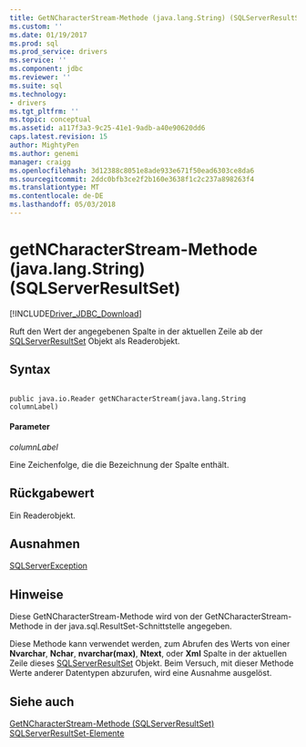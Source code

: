 ```yaml
---
title: GetNCharacterStream-Methode (java.lang.String) (SQLServerResultSet) | Microsoft Docs
ms.custom: ''
ms.date: 01/19/2017
ms.prod: sql
ms.prod_service: drivers
ms.service: ''
ms.component: jdbc
ms.reviewer: ''
ms.suite: sql
ms.technology:
- drivers
ms.tgt_pltfrm: ''
ms.topic: conceptual
ms.assetid: a117f3a3-9c25-41e1-9adb-a40e90620dd6
caps.latest.revision: 15
author: MightyPen
ms.author: genemi
manager: craigg
ms.openlocfilehash: 3d12388c8051e8ade933e671f50ead6303ce8da6
ms.sourcegitcommit: 2ddc0bfb3ce2f2b160e3638f1c2c237a898263f4
ms.translationtype: MT
ms.contentlocale: de-DE
ms.lasthandoff: 05/03/2018
---
```

# <a name="getncharacterstream-method-javalangstring-sqlserverresultset"></a>getNCharacterStream-Methode (java.lang.String) (SQLServerResultSet)
[!INCLUDE[Driver_JDBC_Download](../../../includes/driver_jdbc_download.md)]

  Ruft den Wert der angegebenen Spalte in der aktuellen Zeile ab der [SQLServerResultSet](../../../connect/jdbc/reference/sqlserverresultset-class.md) Objekt als Readerobjekt.  
  
## <a name="syntax"></a>Syntax  
  
```  
  
public java.io.Reader getNCharacterStream(java.lang.String columnLabel)  
```  
  
#### <a name="parameters"></a>Parameter  
 *columnLabel*  
  
 Eine Zeichenfolge, die die Bezeichnung der Spalte enthält.  
  
## <a name="return-value"></a>Rückgabewert  
 Ein Readerobjekt.  
  
## <a name="exceptions"></a>Ausnahmen  
 [SQLServerException](../../../connect/jdbc/reference/sqlserverexception-class.md)  
  
## <a name="remarks"></a>Hinweise  
 Diese GetNCharacterStream-Methode wird von der GetNCharacterStream-Methode in der java.sql.ResultSet-Schnittstelle angegeben.  
  
 Diese Methode kann verwendet werden, zum Abrufen des Werts von einer **Nvarchar**, **Nchar**, **nvarchar(max)**, **Ntext**, oder **Xml** Spalte in der aktuellen Zeile dieses [SQLServerResultSet](../../../connect/jdbc/reference/sqlserverresultset-class.md) Objekt. Beim Versuch, mit dieser Methode Werte anderer Datentypen abzurufen, wird eine Ausnahme ausgelöst.  
  
## <a name="see-also"></a>Siehe auch  
 [GetNCharacterStream-Methode &#40;SQLServerResultSet&#41;](../../../connect/jdbc/reference/getncharacterstream-method-sqlserverresultset.md)   
 [SQLServerResultSet-Elemente](../../../connect/jdbc/reference/sqlserverresultset-members.md)  
  
  
